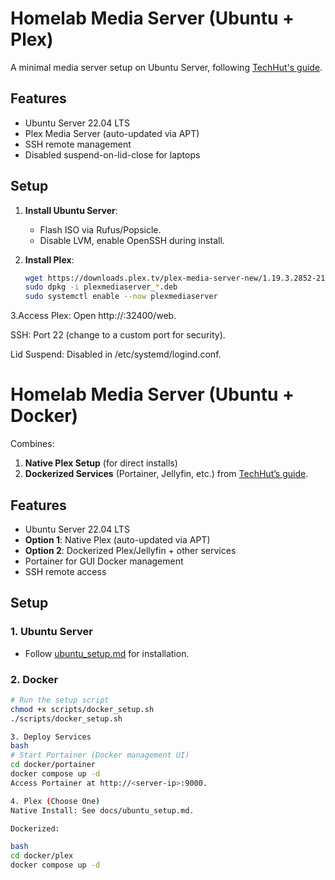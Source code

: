 # Homelab Media Server (Ubuntu + Plex)

A minimal media server setup on Ubuntu Server, following [TechHut's guide](https://medium.com/@TechHutTV/turning-an-old-pc-laptop-into-a-media-server-84619f647a12).

## Features
- Ubuntu Server 22.04 LTS
- Plex Media Server (auto-updated via APT)
- SSH remote management
- Disabled suspend-on-lid-close for laptops

## Setup
1. **Install Ubuntu Server**:  
   - Flash ISO via Rufus/Popsicle.
   - Disable LVM, enable OpenSSH during install.

2. **Install Plex**:  
   ```bash
   wget https://downloads.plex.tv/plex-media-server-new/1.19.3.2852-219a9974e/debian/plexmediaserver_1.19.3.2852-219a9974e_amd64.deb
   sudo dpkg -i plexmediaserver_*.deb
   sudo systemctl enable --now plexmediaserver

3.Access Plex:
Open http://<server-ip>:32400/web.

SSH: Port 22 (change to a custom port for security).

Lid Suspend: Disabled in /etc/systemd/logind.conf.

# Homelab Media Server (Ubuntu + Docker)

Combines:
1. **Native Plex Setup** (for direct installs)  
2. **Dockerized Services** (Portainer, Jellyfin, etc.) from [TechHut’s guide](https://www.youtube.com/watch?v=SNYnOYWoeAw).

## Features
- Ubuntu Server 22.04 LTS
- **Option 1**: Native Plex (auto-updated via APT)
- **Option 2**: Dockerized Plex/Jellyfin + other services
- Portainer for GUI Docker management
- SSH remote access

## Setup
### 1. Ubuntu Server
- Follow [ubuntu_setup.md](docs/ubuntu_setup.md) for installation.

### 2. Docker
```bash
# Run the setup script
chmod +x scripts/docker_setup.sh
./scripts/docker_setup.sh

3. Deploy Services
bash
# Start Portainer (Docker management UI)
cd docker/portainer
docker compose up -d
Access Portainer at http://<server-ip>:9000.

4. Plex (Choose One)
Native Install: See docs/ubuntu_setup.md.

Dockerized:

bash
cd docker/plex
docker compose up -d
